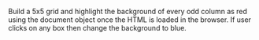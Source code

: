 Build a 5x5 grid and highlight the background of every odd column as red using the document object once the HTML is loaded in the browser. If user clicks on any box then change the background to blue.